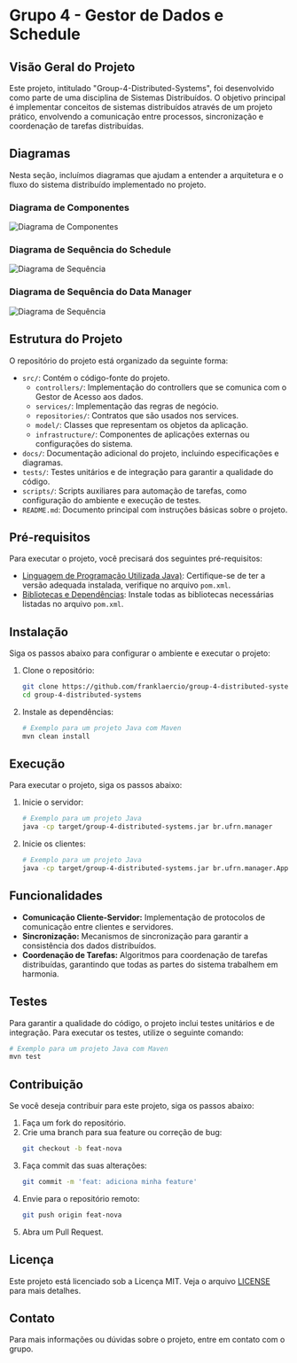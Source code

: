 
# Grupo 4 - Gestor de Dados e Schedule

## Visão Geral do Projeto

Este projeto, intitulado "Group-4-Distributed-Systems", foi desenvolvido como parte de uma disciplina de Sistemas Distribuídos. O objetivo principal é implementar conceitos de sistemas distribuídos através de um projeto prático, envolvendo a comunicação entre processos, sincronização e coordenação de tarefas distribuídas.

## Diagramas

Nesta seção, incluímos diagramas que ajudam a entender a arquitetura e o fluxo do sistema distribuído implementado no projeto.

### Diagrama de Componentes

![Diagrama de Componentes](docs/components.png)

### Diagrama de Sequência do Schedule

![Diagrama de Sequência](docs/sequence-datamanager.png)

### Diagrama de Sequência do Data Manager

![Diagrama de Sequência](docs/sequence-schedule.png)

## Estrutura do Projeto

O repositório do projeto está organizado da seguinte forma:

- `src/`: Contém o código-fonte do projeto.
  - `controllers/`: Implementação do controllers que se comunica com o Gestor de Acesso aos dados.
  - `services/`: Implementação das regras de negócio.
  - `repositories/`: Contratos que são usados nos services.
  - `model/`: Classes que representam os objetos da aplicação.
  - `infrastructure/`: Componentes de aplicações externas ou configurações do sistema.
- `docs/`: Documentação adicional do projeto, incluindo especificações e diagramas.
- `tests/`: Testes unitários e de integração para garantir a qualidade do código.
- `scripts/`: Scripts auxiliares para automação de tarefas, como configuração do ambiente e execução de testes.
- `README.md`: Documento principal com instruções básicas sobre o projeto.

## Pré-requisitos

Para executar o projeto, você precisará dos seguintes pré-requisitos:

- [Linguagem de Programação Utilizada Java)](https://www.java.com/): Certifique-se de ter a versão adequada instalada, verifique no arquivo `pom.xml`.
- [Bibliotecas e Dependências](https://www.example.com/): Instale todas as bibliotecas necessárias listadas no arquivo `pom.xml`.

## Instalação

Siga os passos abaixo para configurar o ambiente e executar o projeto:

1. Clone o repositório:
    ```sh
    git clone https://github.com/franklaercio/group-4-distributed-systems.git
    cd group-4-distributed-systems
    ```

2. Instale as dependências:
    ```sh
    # Exemplo para um projeto Java com Maven
    mvn clean install

## Execução

Para executar o projeto, siga os passos abaixo:

1. Inicie o servidor:
    ```sh
    # Exemplo para um projeto Java
    java -cp target/group-4-distributed-systems.jar br.ufrn.manager
    ```

2. Inicie os clientes:
    ```sh
    # Exemplo para um projeto Java
    java -cp target/group-4-distributed-systems.jar br.ufrn.manager.Application
    ```

## Funcionalidades

- **Comunicação Cliente-Servidor:** Implementação de protocolos de comunicação entre clientes e servidores.
- **Sincronização:** Mecanismos de sincronização para garantir a consistência dos dados distribuídos.
- **Coordenação de Tarefas:** Algoritmos para coordenação de tarefas distribuídas, garantindo que todas as partes do sistema trabalhem em harmonia.

## Testes

Para garantir a qualidade do código, o projeto inclui testes unitários e de integração. Para executar os testes, utilize o seguinte comando:

```sh
# Exemplo para um projeto Java com Maven
mvn test
```

## Contribuição

Se você deseja contribuir para este projeto, siga os passos abaixo:

1. Faça um fork do repositório.
2. Crie uma branch para sua feature ou correção de bug:
    ```sh
    git checkout -b feat-nova
    ```
3. Faça commit das suas alterações:
    ```sh
    git commit -m 'feat: adiciona minha feature'
    ```
4. Envie para o repositório remoto:
    ```sh
    git push origin feat-nova
    ```
5. Abra um Pull Request.

## Licença

Este projeto está licenciado sob a Licença MIT. Veja o arquivo [LICENSE](LICENSE) para mais detalhes.

## Contato

Para mais informações ou dúvidas sobre o projeto, entre em contato com o grupo.
